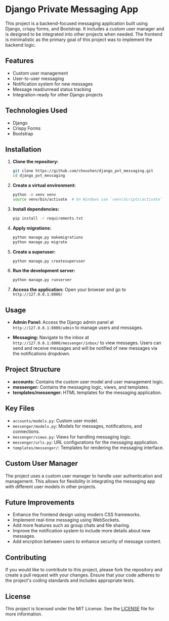 # Django Private Messaging App

This project is a backend-focused messaging application built using Django, crispy forms, and Bootstrap. It includes a custom user manager and is designed to be integrated into other projects when needed. The frontend is minimalistic as the primary goal of this project was to implement the backend logic.

## Features

- Custom user management
- User-to-user messaging
- Notification system for new messages
- Message read/unread status tracking
- Integration-ready for other Django projects

## Technologies Used

- Django
- Crispy Forms
- Bootstrap

## Installation

1. **Clone the repository:**
    ```bash
    git clone https://github.com/choushen/django_pvt_messaging.git
    cd django_pvt_messaging
    ```

2. **Create a virtual environment:**
    ```bash
    python -m venv venv
    source venv/bin/activate  # On Windows use `venv\Scripts\activate`
    ```

3. **Install dependencies:**
    ```bash
    pip install -r requirements.txt
    ```

4. **Apply migrations:**
    ```bash
    python manage.py makemigrations
    python manage.py migrate
    ```

5. **Create a superuser:**
    ```bash
    python manage.py createsuperuser
    ```

6. **Run the development server:**
    ```bash
    python manage.py runserver
    ```

7. **Access the application:**
    Open your browser and go to `http://127.0.0.1:8000/`

## Usage

- **Admin Panel:**
  Access the Django admin panel at `http://127.0.0.1:8000/admin` to manage users and messages.
  
- **Messaging:**
  Navigate to the inbox at `http://127.0.0.1:8000/messenger/inbox/` to view messages. Users can send and receive messages and will be notified of new messages via the notifications dropdown.

## Project Structure

- **accounts:** Contains the custom user model and user management logic.
- **messenger:** Contains the messaging logic, views, and templates.
- **templates/messenger:** HTML templates for the messaging application.

## Key Files

- `accounts/models.py`: Custom user model.
- `messenger/models.py`: Models for messages, notifications, and connections.
- `messenger/views.py`: Views for handling messaging logic.
- `messenger/urls.py`: URL configurations for the messaging application.
- `templates/messenger/`: Templates for rendering the messaging interface.

## Custom User Manager

The project uses a custom user manager to handle user authentication and management. This allows for flexibility in integrating the messaging app with different user models in other projects.

## Future Improvements

- Enhance the frontend design using modern CSS frameworks.
- Implement real-time messaging using WebSockets.
- Add more features such as group chats and file sharing.
- Improve the notification system to include more details about new messages.
- Add encrption between users to enhance security of message content.

## Contributing

If you would like to contribute to this project, please fork the repository and create a pull request with your changes. Ensure that your code adheres to the project's coding standards and includes appropriate tests.

## License

This project is licensed under the MIT License. See the [LICENSE](LICENSE) file for more information.
